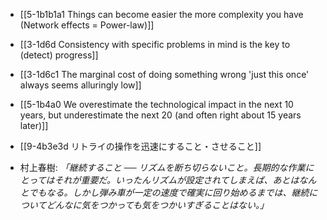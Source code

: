 - [[5-1b1b1a1 Things can become easier the more complexity you have (Network effects = Power-law)]]

- [[3-1d6d Consistency with specific problems in mind is the key to (detect) progress]]
- [[3-1d6c1 The marginal cost of doing something wrong 'just this once' always seems alluringly low]]

- [[5-1b4a0 We overestimate the technological impact in the next 10 years, but underestimate the next 20 (and often right about 15 years later)]]

- [[9-4b3e3d リトライの操作を迅速にすること・させること]]

- 村上春樹:
	*「継続すること ── リズムを断ち切らないこと。長期的な作業にとってはそれが重要だ。いったんリズムが設定されてしまえば、あとはなんとでもなる。しかし弾み車が一定の速度で確実に回り始めるまでは、継続についてどんなに気をつかっても気をつかいすぎることはない。」*